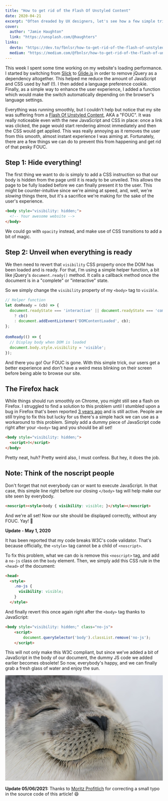 ```yaml
---
title: "How to get rid of the Flash Of Unstyled Content"
date: 2020-04-21
excerpt: "Often dreaded by UX designers, let's see how a few simple tricks can help us get rid of this nuisance that is the Flash Of Unstyled Content."
cover:
  author: "Jamie Haughton"
  link: "https://unsplash.com/@haughters"
links:
  devto: "https://dev.to/fbnlsr/how-to-get-rid-of-the-flash-of-unstyled-content-5e7"
  medium: "https://medium.com/@fbnlsr/how-to-get-rid-of-the-flash-of-unstyled-content-d6b79bf5d75f"
---
```

This week I spent some time working on my website's loading performance. I started by switching from [Slick](https://kenwheeler.github.io/slick/) to [Glide.js](https://glidejs.com/) in order to remove jQuery as a dependency altogether. This helped me reduce the amount of JavaScript and CSS used by half (!). I then added a language preference cookie. Finally, as a simple way to enhance the user experience, I added a function which would make the switch automatically depending on the browser's language settings.

Everything was running smoothly, but I couldn't help but notice that my site was suffering from a [Flash Of Unstyled Content](https://en.wikipedia.org/wiki/Flash_of_unstyled_content), AKA a "FOUC". It was really noticeable even with the new JavaScript and CSS in place: once a link was clicked, the page would start rendering almost immediately and then the CSS would get applied. This was really annoying as it removes the user from this smooth, almost instant experience I was aiming at. Fortunately, there are a few things we can do to prevent this from happening and get rid of that pesky FOUC.

## Step 1: Hide everything!

The first thing we want to do is simply to add a CSS instruction so that our body is hidden from the page until it is ready to be unveiled. This allows the page to be fully loaded before we can finally present it to the user. This might be counter-intuitive since we're aiming at speed, and, well, we're *slowing* things there, but it's a sacrifice we're making for the sake of the user's experience.

```html
<body style="visibility: hidden;">
  <!-- Your awesome website -->
</body>
```

We could go with `opacity` instead, and make use of CSS transitions to add a bit of magic.

## Step 2: Unveil when everything is ready

We then need to revert that `visibility` CSS property once the DOM has been loaded and is ready. For that, I'm using a simple helper function, a bit like jQuery's `document.ready()` method. It calls a callback method once the document is in a "complete" or "interactive" state.

So we simply change the `visibility` property of my `<body>` tag to `visible`.

```js
// Helper function
let domReady = (cb) => {
  document.readyState === 'interactive' || document.readyState === 'complete'
    ? cb()
    : document.addEventListener('DOMContentLoaded', cb);
};

domReady(() => {
  // Display body when DOM is loaded
  document.body.style.visibility = 'visible';
});
```

And there you go! Our FOUC is gone. With this simple trick, our users get a better experience and don't have a weird mess blinking on their screen before being able to browse our site.

## The Firefox hack

While things should run smoothly on Chrome, you might still see a flash on Firefox. I struggled to find a solution to this problem until I stumbled upon a bug in Firefox that's been reported [3 years ago](https://bugzilla.mozilla.org/show_bug.cgi?id=1404468) and is still active. People are still trying to fix this but lucky for us there's a simple hack we can use as a workaround to this problem. Simply add a dummy piece of JavaScript code right after your `<body>` tag and you should be all set!

```html
<body style="visibility: hidden;">
  <script>0</script>
</body>
```

Pretty neat, huh? Pretty weird also, I must confess. But hey, it does the job.

## Note: Think of the noscript people

Don't forget that not everybody can or want to execute JavaScript. In that case, this simple line right before our closing `</body>` tag will help make our site seen by everybody.

```html
<noscript><style>body { visibility: visible; }</style></noscript>
```

And we're all set! Now our site should be displayed correctly, without any FOUC. Yay! 🎉

**Update - May 1, 2020**

It has been reported that my code breaks W3C's code validator. That's because officially, the `<style>` tag cannot be a child of `<noscript>`.

To fix this problem, what we can do is remove this `<noscript>` tag, and add a `no-js` class on the `body` element. Then, we simply add this CSS rule in the `<head>` of the document:

```html
<head>
  <style>
    .no-js {
      visibility: visible;
    }
  </style>
```

And finally revert this once again right after the `<body>` tag thanks to JavaScript:

```html
<body style="visibility: hidden;" class="no-js">
    <script>
        document.querySelector('body').classList.remove('no-js');
    </script>
```

This will not only make this W3C compliant, but since we've added a bit of JavaScript in the body of our document, the dummy JS code we added earlier becomes obsolete! So now, everybody's happy, and we can finally grab a fresh glass of water and enjoy the sun.

![Seal of approval](sealofapproval.jpg)

**Update 05/06/2021:** Thanks to [Moritz Profitlich](https://profitlich.ch/) for correcting a small typo in the source code of this article! 😄
